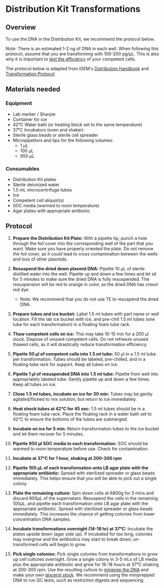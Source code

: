 # Distribution Kit Transformations

## Overview
To use the DNA in the Distribution Kit, we recommend the protocol below.

_Note:_ There is an estimated 1-2 ng of DNA in each well. When following this protocol, assume that you are transforming with 100-200 pg/µL. This is also why it is important to [test the efficiency](./protocol-competent-cell-efficiency.md) of your competent cells.

The protocol below is adapted from iGEM's [Distribution Handbook](https://technology.igem.org/distribution/handbook) and [Transformation Protocol](https://parts.igem.org/Help:Protocols/Transformation)

## Materials needed
### Equipment
- Lab marker / Sharpie
- Container for ice
- 42°C Water bath (or heating block set to the same temperature)
- 37°C Incubators (oven and shaker)
- Sterile glass beads or sterile cell spreader
- Micropipettors and tips for the following volumes: 
    - 1 µL
    - 100 µL
    - 950 µL

### Consumables
- Distribution Kit plates
- Sterile deionized water
- 1.5 mL microcentrifuge tubes
- Ice
- Competent cell aliquot(s)
- SOC media (warmed to room temperature)
- Agar plates with appropriate antibiotic

## Protocol
1. **Prepare the Distribution Kit Plate:** 
With a pipette tip, punch a hole through the foil cover into the corresponding well of the part that you want. 
Make sure you have properly oriented the plate. 
Do not remove the foil cover, as it could lead to cross contamination between the wells and loss of other plasmids.

2. **Resuspend the dried down plasmid DNA:** 
Pipette 10 µL of sterile distilled water into the well. 
Pipette up and down a few times and let sit for 5 minutes to make sure the dried DNA is fully resuspended. 
The resuspension will be red to orange in color, as the dried DNA has cresol red dye. 
    - Note: We recommend that you do not use TE to resuspend the dried DNA.

3. **Prepare tubes and ice bucket:** 
Label 1.5 ml tubes with part name or well location. 
Fill the lab ice bucket with ice, and pre-chill 1.5 ml tubes (one tube for each transformation) in a floating foam tube rack.

4. **Thaw competent cells on ice:** 
This may take 10-15 min for a 200 µl stock. Dispose of unused competent cells. 
Do not refreeze unused thawed cells, as it will drastically reduce transformation efficiency.

5. **Pipette 50 µl of competent cells into 1.5 ml tube:** 
50 µl in a 1.5 ml tube per transformation. 
Tubes should be labeled, pre-chilled, and in a floating tube rack for support. 
Keep all tubes on ice. 

6. **Pipette 1 µl of resuspended DNA into 1.5 ml tube:** 
Pipette from well into appropriately labeled tube. 
Gently pipette up and down a few times. Keep all tubes on ice.

7. **Close 1.5 ml tubes, incubate on ice for 30 min:** 
Tubes may be gently agitated/flicked to mix solution, but return to ice immediately.

8. **Heat shock tubes at 42°C for 45 sec:** 
1.5 ml tubes should be in a floating foam tube rack. 
Place the floating rack in a water bath set to 42°C to ensure the bottoms of the tubes are submerged.

9. **Incubate on ice for 5 min:** 
Return transformation tubes to the ice bucket and let them recover for 5 minutes.

10. **Pipette 950 µl SOC media to each transformation:** 
SOC should be warmed to room temperature before use. Check for contamination.

11. **Incubate at 37°C for 1 hour, shaking at 200-300 rpm**

12. **Pipette 100 µL of each transformation onto LB agar plate with the appropriate antibiotic:** 
Spread with sterilized spreader or glass beads immediately. 
This helps ensure that you will be able to pick out a single colony.

13. **Plate the remaining culture:** 
Spin down cells at 6800g for 3 mins and discard 800µL of the supernatant. 
Resuspend the cells in the remaining 100µL, and pipette each transformation onto LB agar plate with the appropriate antibiotic. 
Spread with sterilized spreader or glass beads immediately. 
This increases the chance of getting colonies from lower concentration DNA samples.

14. **Incubate transformations overnight (14-18 hr) at 37°C:** 
Incubate the plates upside down (agar side up). 
If incubated for too long, colonies may overgrow and the antibiotics may start to break down; un-transformed cells will begin to grow.

15. **Pick single colonies:** 
Pick single colonies from transformations to grow up cell cultures overnight. 
Grow a single colony in 3-5 mLs of LB media plus the appropriate antibiotic and grow for 16-18 hours at 37°C shaking at 200-300 rpm. 
Use the resulting culture to [miniprep the DNA](./tips-miniprep.md) and make your own [glycerol stock](). 
We recommend using the miniprepped DNA to run QC tests, such as restriction digests and sequencing.